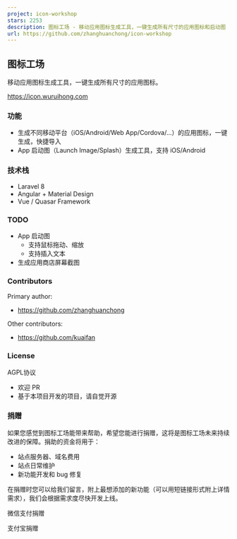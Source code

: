 ```yaml
---
project: icon-workshop
stars: 2253
description: 图标工场 - 移动应用图标生成工具，一键生成所有尺寸的应用图标和启动图
url: https://github.com/zhanghuanchong/icon-workshop
---
```


图标工场
----

移动应用图标生成工具，一键生成所有尺寸的应用图标。

https://icon.wuruihong.com

### 功能

-   生成不同移动平台（iOS/Android/Web App/Cordova/...）的应用图标，一键生成，快捷导入
-   App 启动图（Launch Image/Splash）生成工具，支持 iOS/Android

### 技术栈

-   Laravel 8
-   Angular + Material Design
-   Vue / Quasar Framework

### TODO

-   App 启动图
    -   支持鼠标拖动、缩放
    -   支持插入文本
-   生成应用商店屏幕截图

### Contributors

Primary author:

-   https://github.com/zhanghuanchong

Other contributors:

-   https://github.com/kuaifan

### License

AGPL协议

-   欢迎 PR
-   基于本项目开发的项目，请自觉开源

### 捐赠

如果您感觉到图标工场能带来帮助，希望您能进行捐赠，这将是图标工场未来持续改进的保障。捐助的资金将用于：

-   站点服务器、域名费用
-   站点日常维护
-   新功能开发和 bug 修复

在捐赠时您可以给我们留言，附上最想添加的新功能（可以用短链接形式附上详情需求），我们会根据需求度尽快开发上线。

微信支付捐赠

支付宝捐赠

